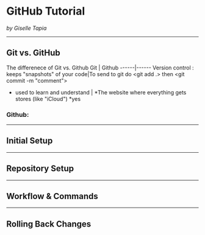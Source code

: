 # GitHub Tutorial

_by Giselle Tapia_

---
## Git vs. GitHub
The differenece of Git vs. Github
Git   | Github
------|------
Version control : keeps "snapshots" of your code|To send to git do <git add .> then <git commit -m "comment">
* used to learn and understand | *The website where everything gets stores (like "iCloud")
*yes
### Github:


---
## Initial Setup



---
## Repository Setup



---
## Workflow & Commands



---
## Rolling Back Changes